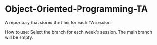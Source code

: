 # Object-Oriented-Programming-TA
A repository that stores the files for each TA session

How to use:
Select the branch for each week's session. The main branch will be empty.
